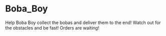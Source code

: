 # Boba_Boy
Help Boba Boy collect the bobas and deliver them to the end! 
Watch out for the obstacles and be fast! 
Orders are waiting!